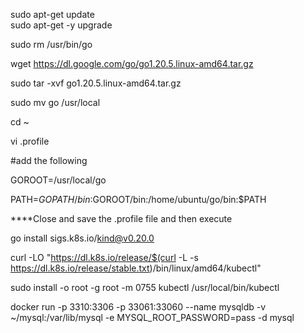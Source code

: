 sudo apt-get update  
sudo apt-get -y upgrade

sudo rm /usr/bin/go

wget https://dl.google.com/go/go1.20.5.linux-amd64.tar.gz

sudo tar -xvf go1.20.5.linux-amd64.tar.gz   

sudo mv go /usr/local  

cd ~

vi .profile

#add the following

GOROOT=/usr/local/go

PATH=$GOPATH/bin:$GOROOT/bin:/home/ubuntu/go/bin:$PATH


****Close and save the .profile file and then execute

go install sigs.k8s.io/kind@v0.20.0

curl -LO "https://dl.k8s.io/release/$(curl -L -s https://dl.k8s.io/release/stable.txt)/bin/linux/amd64/kubectl"

sudo install -o root -g root -m 0755 kubectl /usr/local/bin/kubectl

docker run -p 3310:3306 -p 33061:33060 --name mysqldb -v ~/mysql:/var/lib/mysql -e MYSQL_ROOT_PASSWORD=pass -d mysql
